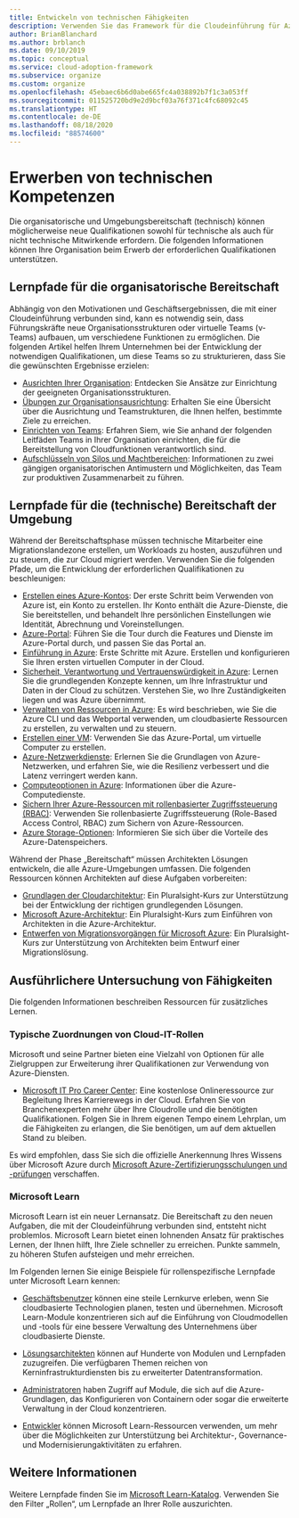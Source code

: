 ```yaml
---
title: Entwickeln von technischen Fähigkeiten
description: Verwenden Sie das Framework für die Cloudeinführung für Azure, um zu erfahren, wie Sie Ihre Organisation bei der Entwicklung der benötigten Qualifikationen zum Strukturieren von Teams unterstützen, damit die gewünschten Ergebnisse erzielt werden.
author: BrianBlanchard
ms.author: brblanch
ms.date: 09/10/2019
ms.topic: conceptual
ms.service: cloud-adoption-framework
ms.subservice: organize
ms.custom: organize
ms.openlocfilehash: 45ebaec6b6d0abe665fc4a038892b7f1c3a053ff
ms.sourcegitcommit: 011525720bd9e2d9bcf03a76f371c4fc68092c45
ms.translationtype: HT
ms.contentlocale: de-DE
ms.lasthandoff: 08/18/2020
ms.locfileid: "88574600"
---
```

# <a name="build-technical-skills"></a>Erwerben von technischen Kompetenzen

Die organisatorische und Umgebungsbereitschaft (technisch) können möglicherweise neue Qualifikationen sowohl für technische als auch für nicht technische Mitwirkende erfordern. Die folgenden Informationen können Ihre Organisation beim Erwerb der erforderlichen Qualifikationen unterstützen.

## <a name="organizational-readiness-learning-paths"></a>Lernpfade für die organisatorische Bereitschaft

Abhängig von den Motivationen und Geschäftsergebnissen, die mit einer Cloudeinführung verbunden sind, kann es notwendig sein, dass Führungskräfte neue Organisationsstrukturen oder virtuelle Teams (v-Teams) aufbauen, um verschiedene Funktionen zu ermöglichen. Die folgenden Artikel helfen Ihrem Unternehmen bei der Entwicklung der notwendigen Qualifikationen, um diese Teams so zu strukturieren, dass Sie die gewünschten Ergebnisse erzielen:

- [Ausrichten Ihrer Organisation](../get-started/org-alignment.md): Entdecken Sie Ansätze zur Einrichtung der geeigneten Organisationsstrukturen.
- [Übungen zur Organisationsausrichtung](./index.md): Erhalten Sie eine Übersicht über die Ausrichtung und Teamstrukturen, die Ihnen helfen, bestimmte Ziele zu erreichen.
- [Einrichten von Teams](../get-started/help.md#establish-teams): Erfahren Siem, wie Sie anhand der folgenden Leitfäden Teams in Ihrer Organisation einrichten, die für die Bereitstellung von Cloudfunktionen verantwortlich sind.
- [Aufschlüsseln von Silos und Machtbereichen](./fiefdoms-silos.md): Informationen zu zwei gängigen organisatorischen Antimustern und Möglichkeiten, das Team zur produktiven Zusammenarbeit zu führen.

## <a name="environmental-technical-readiness-learning-paths"></a>Lernpfade für die (technische) Bereitschaft der Umgebung

Während der Bereitschaftsphase müssen technische Mitarbeiter eine Migrationslandezone erstellen, um Workloads zu hosten, auszuführen und zu steuern, die zur Cloud migriert werden. Verwenden Sie die folgenden Pfade, um die Entwicklung der erforderlichen Qualifikationen zu beschleunigen:

- [Erstellen eines Azure-Kontos](/learn/modules/create-an-azure-account): Der erste Schritt beim Verwenden von Azure ist, ein Konto zu erstellen. Ihr Konto enthält die Azure-Dienste, die Sie bereitstellen, und behandelt Ihre persönlichen Einstellungen wie Identität, Abrechnung und Voreinstellungen.
- [Azure-Portal](/learn/modules/tour-azure-portal): Führen Sie die Tour durch die Features und Dienste im Azure-Portal durch, und passen Sie das Portal an.
- [Einführung in Azure](/learn/modules/welcome-to-azure): Erste Schritte mit Azure. Erstellen und konfigurieren Sie Ihren ersten virtuellen Computer in der Cloud.
- [Sicherheit, Verantwortung und Vertrauenswürdigkeit in Azure](/learn/modules/intro-to-security-in-azure): Lernen Sie die grundlegenden Konzepte kennen, um Ihre Infrastruktur und Daten in der Cloud zu schützen. Verstehen Sie, wo Ihre Zuständigkeiten liegen und was Azure übernimmt.
- [Verwalten von Ressourcen in Azure](/learn/paths/manage-resources-in-azure): Es wird beschrieben, wie Sie die Azure CLI und das Webportal verwenden, um cloudbasierte Ressourcen zu erstellen, zu verwalten und zu steuern.
- [Erstellen einer VM](/learn/modules/create-windows-virtual-machine-in-azure): Verwenden Sie das Azure-Portal, um virtuelle Computer zu erstellen.
- [Azure-Netzwerkdienste](/learn/modules/intro-to-azure-networking): Erlernen Sie die Grundlagen von Azure-Netzwerken, und erfahren Sie, wie die Resilienz verbessert und die Latenz verringert werden kann.
- [Computeoptionen in Azure](/learn/modules/intro-to-azure-compute): Informationen über die Azure-Computedienste.
- [Sichern Ihrer Azure-Ressourcen mit rollenbasierter Zugriffssteuerung (RBAC)](/learn/modules/secure-azure-resources-with-rbac): Verwenden Sie rollenbasierte Zugriffssteuerung (Role-Based Access Control, RBAC) zum Sichern von Azure-Ressourcen.
- [Azure Storage-Optionen](/learn/modules/intro-to-data-in-azure): Informieren Sie sich über die Vorteile des Azure-Datenspeichers.

Während der Phase „Bereitschaft“ müssen Architekten Lösungen entwickeln, die alle Azure-Umgebungen umfassen. Die folgenden Ressourcen können Architekten auf diese Aufgaben vorbereiten:

- [Grundlagen der Cloudarchitektur](https://www.pluralsight.com/courses/cloud-architecture-foundations): Ein Pluralsight-Kurs zur Unterstützung bei der Entwicklung der richtigen grundlegenden Lösungen.
- [Microsoft Azure-Architektur](https://www.pluralsight.com/courses/cloud-architecture-foundations): Ein Pluralsight-Kurs zum Einführen von Architekten in die Azure-Architektur.
- [Entwerfen von Migrationsvorgängen für Microsoft Azure](https://www.pluralsight.com/courses/cloud-architecture-foundations): Ein Pluralsight-Kurs zur Unterstützung von Architekten beim Entwurf einer Migrationslösung.

## <a name="deeper-skills-exploration"></a>Ausführlichere Untersuchung von Fähigkeiten

Die folgenden Informationen beschreiben Ressourcen für zusätzliches Lernen.

### <a name="typical-mappings-of-cloud-it-roles"></a>Typische Zuordnungen von Cloud-IT-Rollen

Microsoft und seine Partner bieten eine Vielzahl von Optionen für alle Zielgruppen zur Erweiterung ihrer Qualifikationen zur Verwendung von Azure-Diensten.

- [Microsoft IT Pro Career Center](https://www.microsoft.com/itpro): Eine kostenlose Onlineressource zur Begleitung Ihres Karrierewegs in der Cloud. Erfahren Sie von Branchenexperten mehr über Ihre Cloudrolle und die benötigten Qualifikationen. Folgen Sie in Ihrem eigenen Tempo einem Lehrplan, um die Fähigkeiten zu erlangen, die Sie benötigen, um auf dem aktuellen Stand zu bleiben.

Es wird empfohlen, dass Sie sich die offizielle Anerkennung Ihres Wissens über Microsoft Azure durch [Microsoft Azure-Zertifizierungsschulungen und -prüfungen](https://www.microsoft.com/learning/certification-overview.aspx) verschaffen.

### <a name="microsoft-learn"></a>Microsoft Learn

Microsoft Learn ist ein neuer Lernansatz. Die Bereitschaft zu den neuen Aufgaben, die mit der Cloudeinführung verbunden sind, entsteht nicht problemlos. Microsoft Learn bietet einen lohnenden Ansatz für praktisches Lernen, der Ihnen hilft, Ihre Ziele schneller zu erreichen. Punkte sammeln, zu höheren Stufen aufsteigen und mehr erreichen.

Im Folgenden lernen Sie einige Beispiele für rollenspezifische Lernpfade unter Microsoft Learn kennen:

- [Geschäftsbenutzer](/learn/browse/?roles=business-user) können eine steile Lernkurve erleben, wenn Sie cloudbasierte Technologien planen, testen und übernehmen. Microsoft Learn-Module konzentrieren sich auf die Einführung von Cloudmodellen und -tools für eine bessere Verwaltung des Unternehmens über cloudbasierte Dienste.

- [Lösungsarchitekten](/learn/browse/?roles=solution-architect) können auf Hunderte von Modulen und Lernpfaden zuzugreifen. Die verfügbaren Themen reichen von Kerninfrastrukturdiensten bis zu erweiterter Datentransformation.

- [Administratoren](/learn/browse/?roles=administrator) haben Zugriff auf Module, die sich auf die Azure-Grundlagen, das Konfigurieren von Containern oder sogar die erweiterte Verwaltung in der Cloud konzentrieren.

- [Entwickler](/learn/browse/?roles=developer&term=infrastructure) können Microsoft Learn-Ressourcen verwenden, um mehr über die Möglichkeiten zur Unterstützung bei Architektur-, Governance- und Modernisierungaktivitäten zu erfahren.

## <a name="learn-more"></a>Weitere Informationen

Weitere Lernpfade finden Sie im [Microsoft Learn-Katalog](/learn/browse). Verwenden Sie den Filter „Rollen“, um Lernpfade an Ihrer Rolle auszurichten.
